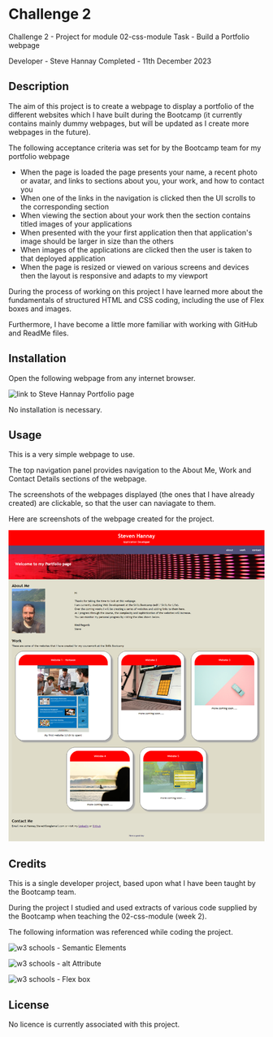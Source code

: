 # Challenge 2 

Challenge 2 - Project for module 02-css-module 
Task - Build a Portfolio webpage

Developer - Steve Hannay
Completed - 11th December 2023


## Description

The aim of this project is to create a webpage to display a portfolio of the different websites which I have built during the Bootcamp (it currently contains mainly dummy webpages, but will be updated as I create more webpages in the future).

The following acceptance criteria was set for by the Bootcamp team for my portfolio webpage
* When the page is loaded the page presents your name, a recent photo or avatar, and links to sections about you, your work, and how to contact you
* When one of the links in the navigation is clicked then the UI scrolls to the corresponding section
* When viewing the section about your work then the section contains titled images of your applications
* When presented with the your first application then that application's image should be larger in size than the others
* When images of the applications are clicked then the user is taken to that deployed application
* When the page is resized or viewed on various screens and devices then the layout is responsive and adapts to my viewport

During the process of working on this project I have learned more about the fundamentals of structured HTML and CSS coding, including the use of Flex boxes and images. 

Furthermore, I have become a little more familiar with working with GitHub and ReadMe files.


## Installation

Open the following webpage from any internet browser.

![link to Steve Hannay Portfolio page](https://stevehannay.github.io/Challenge-2/)

No installation is necessary. 


## Usage

This is a very simple webpage to use.

The top navigation panel provides navigation to the About Me, Work and Contact Details sections of the webpage.

The screenshots of the webpages displayed (the ones that I have already created) are clickable, so that the user can naviagate to them.


Here are screenshots of the webpage created for the project.

![Challenge 2 - Steve Hannay Portfolio webpage](images/Challenge%2002%20-%20Steves%20Portfolio%20Website.png)


## Credits

This is a single developer project, based upon what I have been taught by the Bootcamp team.

During the project I studied and used extracts of various code supplied by the Bootcamp when teaching the 02-css-module (week 2).


The following information was referenced while coding the project.

![w3 schools - Semantic Elements](https://www.w3schools.com/html/html5_semantic_elements.asp)

![w3 schools - alt Attribute](https://www.w3schools.com/tags/att_img_alt.asp)

![w3 schools - Flex box](https://www.w3schools.com/css/css3_flexbox.asp)


## License

No licence is currently associated with this project.
